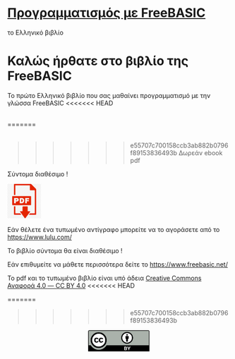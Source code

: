 # [Προγραμματισμός με FreeBASIC](https://freebasicbook.wordpress.com/)

το Ελληνικό βιβλίο

# Καλώς ήρθατε στο βιβλίο της FreeBASIC

Το πρώτο Ελληνικό βιβλίο που σας μαθαίνει προγραμματισμό με την γλώσσα FreeBASIC
<<<<<<< HEAD

<div align="center">
<img title="" src="images/1stpage3D-186χ302.png" alt="" data-align="center">
</div>
=======
<div align="center">
<img title="" src="images/1stpage3D-186χ302.png" alt="" data-align="center">
</div>

>>>>>>> e55707c700158ccb3ab882b0796f89153836493b
Δωρεάν ebook pdf

Σύντομα διαθέσιμο !

<img title="" src="images/pdf-icon.png" alt="" data-align="left" width="76">

Εάν θέλετε ένα τυπωμένο αντίγραφο μπορείτε να το αγοράσετε από το https://www.lulu.com/

Το βιβλίο σύντομα θα είναι διαθέσιμο !

Εάν επιθυμείτε να μάθετε περισσότερα δείτε το https://www.freebasic.net/

Το pdf και το τυπωμένο βιβλίο είναι υπό άδεια [Creative Commons Αναφορά 4.0 — CC BY 4.0](https://creativecommons.org/licenses/by/4.0/legalcode.el)
<<<<<<< HEAD

=======
>>>>>>> e55707c700158ccb3ab882b0796f89153836493b
<div align="center">
<img title="" src="images/by.png" alt="" width="139" data-align="center">
</div>
